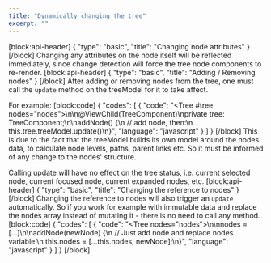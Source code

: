```yaml
---
title: "Dynamically changing the tree"
excerpt: ""
---
```

[block:api-header]
{
  "type": "basic",
  "title": "Changing node attributes"
}
[/block]
Changing any attributes on the node itself will be reflected immediately, since change detection will force the tree node components to re-render.
[block:api-header]
{
  "type": "basic",
  "title": "Adding / Removing nodes"
}
[/block]
After adding or removing nodes from the tree, one must call the `update` method on the treeModel for it to take affect.

For example:
[block:code]
{
  "codes": [
    {
      "code": "<Tree #tree nodes=\"nodes\"></Tree>\n\n@ViewChild(TreeComponent)\nprivate tree: TreeComponent;\n\naddNode() {\n  // add node, then:\n  this.tree.treeModel.update()\n}",
      "language": "javascript"
    }
  ]
}
[/block]
This is due to the fact that the treeModel builds its own model around the nodes data, to calculate node levels, paths, parent links etc. So it must be informed of any change to the nodes' structure.

Calling update will have no effect on the tree status, i.e. current selected node, current focused node, current expanded nodes, etc.
[block:api-header]
{
  "type": "basic",
  "title": "Changing the reference to nodes"
}
[/block]
Changing the reference to nodes will also trigger an `update` automatically. So if you work for example with immutable data and replace the nodes array instead of mutating it - there is no need to call any method.
[block:code]
{
  "codes": [
    {
      "code": "<Tree nodes=\"nodes\"></Tree>\n\nnodes = [...]\n\naddNode(newNode) {\n  // Just add node and replace nodes variable:\n  this.nodes = [...this.nodes, newNode];\n}",
      "language": "javascript"
    }
  ]
}
[/block]